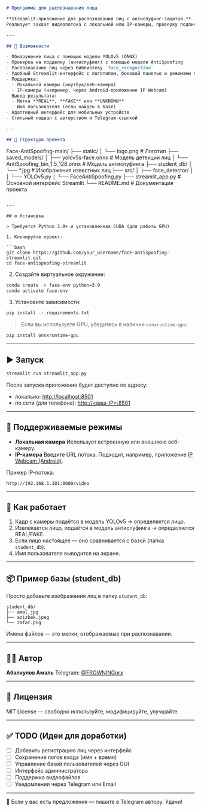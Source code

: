 ```markdown
# Программа для распознавания лица

**Streamlit-приложение для распознавания лиц с антиспуфинг-защитой.**  
Реализует захват видеопотока с локальной или IP-камеры, проверку подлинности лица и идентификацию пользователя на основе базы изображений.

---

## 🚀 Возможности

- Обнаружение лица с помощью модели YOLOv5 (ONNX)
- Проверка на подделку (антиспуфинг) с помощью модели AntiSpoofing
- Распознавание лиц через библиотеку `face_recognition`
- Удобный Streamlit-интерфейс с логотипом, боковой панелью и режимами подключения
- Поддержка:
  - Локальной камеры (ноутбук/веб-камера)
  - IP-камеры (например, через Android-приложение IP Webcam)
- Вывод результата:
  - Метка **REAL**, **FAKE** или **UNKNOWN**
  - Имя пользователя (если найден в базе)
- Адаптивный интерфейс для мобильных устройств
- Стильный подвал с авторством и Telegram-ссылкой

---

## 📁 Структура проекта

```

Face-AntiSpoofing-main/
├── static/
│   └── logo.png                 # Логотип
├── saved\_models/
│   ├── yolov5s-face.onnx        # Модель детекции лиц
│   └── AntiSpoofing\_bin\_1.5\_128.onnx  # Модель антиспуфинга
├── student\_db/
│   └── \*.jpg                    # Изображения известных лиц
├── src/
│   ├── face\_detector/
│   │   └── YOLOv5.py
│   └── FaceAntiSpoofing.py
├── streamlit\_app.py             # Основной интерфейс Streamlit
└── README.md                    # Документация проекта

````

---

## ⚙️ Установка

> Требуется Python 3.9+ и установленная CUDA (для работы GPU)

1. Клонируйте проект:

```bash
git clone https://github.com/your_username/face-antispoofing-streamlit.git
cd face-antispoofing-streamlit
````

2. Создайте виртуальное окружение:

```bash
conda create -n face-env python=3.9
conda activate face-env
```

3. Установите зависимости:

```bash
pip install -r requirements.txt
```

> Если вы используете GPU, убедитесь в наличии `onnxruntime-gpu`:

```bash
pip install onnxruntime-gpu
```

---

## ▶️ Запуск

```bash
streamlit run streamlit_app.py
```

После запуска приложение будет доступно по адресу:

* локально: [http://localhost:8501](http://localhost:8501)
* по сети (для телефона): [http://<ваш-IP>:8501](http://<ваш-IP>:8501)

---

## 📸 Поддерживаемые режимы

* **Локальная камера**
  Использует встроенную или внешнюю веб-камеру.
* **IP-камера**
  Введите URL потока. Подходит, например, приложение [IP Webcam (Android)](https://play.google.com/store/apps/details?id=com.pas.webcam).

Пример IP-потока:

```
http://192.168.1.101:8080/video
```

---

## 🧠 Как работает

1. Кадр с камеры подаётся в модель YOLOv5 → определяется лицо.
2. Извлекается лицо, подаётся в модель антиспуфинга → определяется REAL/FAKE.
3. Если лицо настоящее — оно сравнивается с базой (папка `student_db`).
4. Имя пользователя выводится на экране.

---

## 📦 Пример базы (student\_db)

Просто добавьте изображения лиц в папку `student_db`:

```
student_db/
├── amal.jpg
├── azizbek.jpeg
└── zafar.png
```

Имена файлов — это метки, отображаемые при распознавании.

---

## 🧑‍💻 Автор

**Абалкулов Амаль**
Telegram: [@FROWNINGnrx](https://t.me/FROWNINGnrx)

---

## 📄 Лицензия

MIT License — свободно используйте, модифицируйте, улучшайте.

---

## ✅ TODO (Идеи для доработки)

* [ ] Добавить регистрацию лиц через интерфейс
* [ ] Сохранение логов входа (имя + время)
* [ ] Управление базой пользователей через GUI
* [ ] Интерфейс администратора
* [ ] Поддержка видеофайлов
* [ ] Уведомления через Telegram или Email

---

💬 Если у вас есть предложения — пишите в Telegram автору. Удачи!

```
